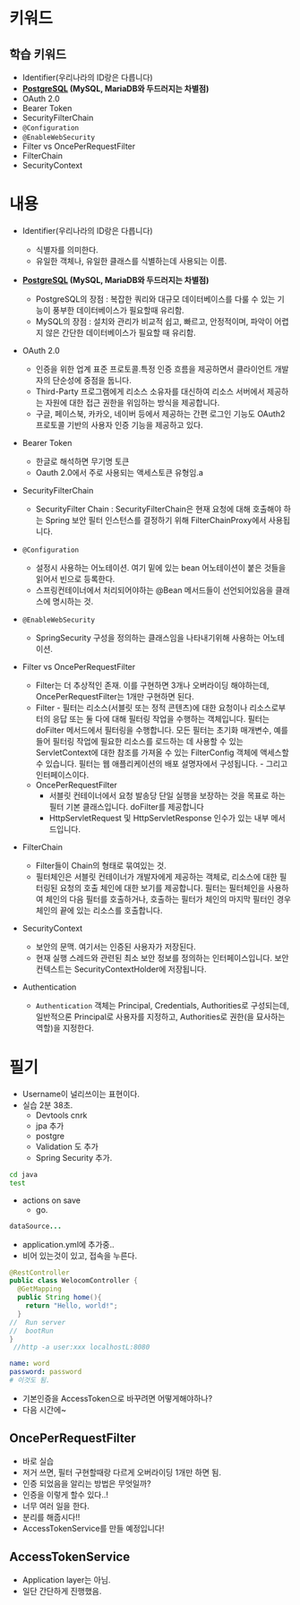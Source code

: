 # 키워드

## 학습 키워드

- Identifier(우리나라의 ID랑은 다릅니다)
- **[PostgreSQL](https://www.postgresql.org/) (MySQL, MariaDB와 두드러지는 차별점)**
- OAuth 2.0
- Bearer Token
- SecurityFilterChain
- `@Configuration`
- `@EnableWebSecurity`
- Filter vs OncePerRequestFilter
- FilterChain
- SecurityContext

# 내용

- Identifier(우리나라의 ID랑은 다릅니다)
  - 식별자를 의미한다.
  - 유일한 객체나, 유일한 클래스를 식별하는데 사용되는 이름.
- **[PostgreSQL](https://www.postgresql.org/) (MySQL, MariaDB와 두드러지는 차별점)**

  - PostgreSQL의 장점 : 복잡한 쿼리와 대규모 데이터베이스를 다룰 수 있는 기능이 풍부한 데이터베이스가 필요할때 유리함.
  - MySQL의 장점 : 설치와 관리가 비교적 쉽고, 빠르고, 안정적이며, 파악이 어렵지 않은 간단한 데이터베이스가 필요할 때 유리함.

- OAuth 2.0

  - 인증을 위한 업계 표준 프로토콜.특정 인증 흐름을 제공하면서 클라이언트 개발자의 단순성에 중점을 둡니다.
  - Third-Party 프로그램에게 리소스 소유자를 대신하여 리소스 서버에서 제공하는 자원에 대한 접근 권한을 위임하는 방식을 제공합니다.
  - 구글, 페이스북, 카카오, 네이버 등에서 제공하는 간편 로그인 기능도 OAuth2 프로토콜 기반의 사용자 인증 기능을 제공하고 있다.

- Bearer Token
  - 한글로 해석하면 무기명 토큰
  - Oauth 2.0에서 주로 사용되는 액세스토큰 유형임.a
- SecurityFilterChain
  - SecurityFilter Chain : SecurityFilterChain은 현재 요청에 대해 호출해야 하는 Spring 보안 필터 인스턴스를 결정하기 위해 FilterChainProxy에서 사용됩니다.
- `@Configuration`
  - 설정시 사용하는 어노테이션. 여기 밑에 있는 bean 어노테이션이 붙은 것들을 읽어서 빈으로 등록한다.
  - 스프링컨테이너에서 처리되어야하는 @Bean 메서드들이 선언되어있음을 클래스에 명시하는 것.
- `@EnableWebSecurity`
  - SpringSecurity 구성을 정의하는 클래스임을 나타내기위해 사용하는 어노테이션.
- Filter vs OncePerRequestFilter
  - Filter는 더 추상적인 존재. 이를 구현하면 3개나 오버라이딩 해야하는데, OncePerRequestFilter는 1개만 구현하면 된다.
  - Filter - 필터는 리소스(서블릿 또는 정적 콘텐츠)에 대한 요청이나 리소스로부터의 응답 또는 둘 다에 대해 필터링 작업을 수행하는 객체입니다. 필터는 doFilter 메서드에서 필터링을 수행합니다. 모든 필터는 초기화 매개변수, 예를 들어 필터링 작업에 필요한 리소스를 로드하는 데 사용할 수 있는 ServletContext에 대한 참조를 가져올 수 있는 FilterConfig 객체에 액세스할 수 있습니다.
    필터는 웹 애플리케이션의 배포 설명자에서 구성됩니다. - 그리고 인터페이스이다.
  - OncePerRequestFilter
    - 서블릿 컨테이너에서 요청 발송당 단일 실행을 보장하는 것을 목표로 하는 필터 기본 클래스입니다. doFilter를 제공합니다
    - HttpServletRequest 및 HttpServletResponse 인수가 있는 내부 메서드입니다.
- FilterChain
  - Filter들이 Chain의 형태로 묶여있는 것.
  - 필터체인은 서블릿 컨테이너가 개발자에게 제공하는 객체로, 리소스에 대한 필터링된 요청의 호출 체인에 대한 보기를 제공합니다. 필터는 필터체인을 사용하여 체인의 다음 필터를 호출하거나, 호출하는 필터가 체인의 마지막 필터인 경우 체인의 끝에 있는 리소스를 호출합니다.
- SecurityContext
  - 보안의 문맥. 여기서는 인증된 사용자가 저장된다.
  - 현재 실행 스레드와 관련된 최소 보안 정보를 정의하는 인터페이스입니다. 보안 컨텍스트는 SecurityContextHolder에 저장됩니다.
- Authentication
  - `Authentication` 객체는 Principal, Credentials, Authorities로 구성되는데, 일반적으론 Principal로 사용자를 지정하고, Authorities로 권한(을 묘사하는 역할)을 지정한다.

# 필기

- Username이 널리쓰이는 표현이다.
- 실습 2분 38초.
  - Devtools cnrk
  - jpa 추가
  - postgre
  - Validation 도 추가
  - Spring Security 추가.

```sh
cd java
test
```

- actions on save
  - go.

```java
dataSource...
```

- application.yml에 추가중..
- 비어 있는것이 있고, 접속을 누른다.

```java
@RestController
public class WelocomController {
  @GetMapping
  public String home(){
    return "Hello, world!";
  }
//  Run server
//  bootRun
}
 //http -a user:xxx localhostL:8080
```

```yml
name: word
password: password
# 이것도 됨.
```

- 기본인증을 AccessToken으로 바꾸려면 어떻게해야하나?
- 다음 시간에~

## OncePerRequestFilter

- 바로 실습
- 저거 쓰면, 필터 구현할때랑 다르게 오버라이딩 1개만 하면 됨.
- 인증 되었음을 알리는 방법은 무엇일까?
- 인증을 이렇게 할수 있다..!
- 너무 여러 일을 한다.
- 분리를 해줍시다!!
- AccessTokenService를 만들 예정입니다!

## AccessTokenService

- Application layer는 아님.
- 일단 간단하게 진행했음.
